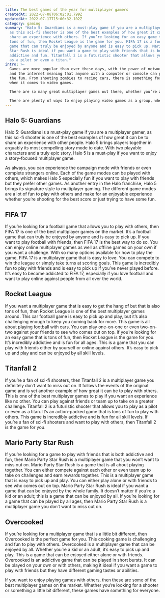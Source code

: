 ```yaml
---
title: The best games of the year for multiplayer gamers
createdAt: 2022-07-08T06:02:01.799Z
updatedAt: 2022-07-17T15:00:32.102Z
category: gaming
summary: "Halo 5: Guardians is a must-play game if you are a multiplayer gamer,
  as this sci-fi shooter is one of the best examples of how great it can be to
  share an experience with others. If you’re looking for an easy game that is
  tons of fun, then Rocket League is the game for you. FIFA 17 is a football
  game that can truly be enjoyed by anyone and is easy to pick up. Mario Party
  Star Rush is ideal if you want a game to play with friends that is both
  addictive and fun. Titanfall 2 is a futuristic shooter that allows you to play
  as a pilot or even a titan."
intro: >-
  Games are more popular than ever these days, with the power of networks
  and the internet meaning that anyone with a computer or console can get in on
  the fun. From shooting zombies to racing cars, there is something for everyone
  when it comes to video games.

  There are so many great multiplayer games out there, whether you’re aiming to save the world from aliens or simply just have some laughs with friends. The best multiplayer games offer an experience like no other and allow players to compete against one another while also teaming up to take on a greater challenge.

  There are plenty of ways to enjoy playing video games as a group, whether that be at home with friends over drinks or even as part of an organized club. Here are some of the best multiplayer games out there if you want to team up and take on challenges together as well as compete against your pals for bragging rights.
---
```


## Halo 5: Guardians

Halo 5: Guardians is a must-play game if you are a multiplayer gamer, as this sci-fi shooter is one of the best examples of how great it can be to share an experience with other people. Halo 5 brings players together in arguably its most compelling story mode to date. With two playable characters and a truly epic story, Halo 5 is a must-play if you want to enjoy a story-focused multiplayer game.

As always, you can experience the campaign mode with friends or even complete strangers online. Each of the game modes can be played with others, which makes Halo 5 especially fun if you want to play with friends but they prefer other games.
As another entry in the Halo franchise, Halo 5 brings its signature style to multiplayer gaming. The different game modes are a lot of fun to play with others and make for an enjoyable experience whether you’re shooting for the best score or just trying to have some fun.

## FIFA 17

If you’re looking for a football game that allows you to play with others, then FIFA 17 is one of the best multiplayer games on the market. It’s a football game that can truly be enjoyed by anyone and is easy to pick up.
If you want to play football with friends, then FIFA 17 is the best way to do so. You can enjoy online multiplayer games as well as offline games on your own if you want a challenge. With so many options available for how to play the game, FIFA 17 is a multiplayer game that is easy to love.
You can compete to win the league or simply take turns at scoring goals. This game is incredibly fun to play with friends and is easy to pick up if you’ve never played before. It’s easy to become addicted to FIFA 17, especially if you love football and want to play online against people from all over the world.

## Rocket League

If you want a multiplayer game that is easy to get the hang of but that is also tons of fun, then Rocket League is one of the best multiplayer games around. This car football game is easy to pick up and play, but it’s also challenging enough to keep you coming back for more.
This game is all about playing football with cars. You can play one-on-one or even two-on-two against your friends to see who comes out on top. If you’re looking for an easy game that is tons of fun, then Rocket League is the game for you. It’s incredibly addictive and is fun for all ages.
This is a game that you can play with friends either by yourself or online against others. It’s easy to pick up and play and can be enjoyed by all skill levels.

## Titanfall 2

If you’re a fan of sci-fi shooters, then Titanfall 2 is a multiplayer game you definitely don’t want to miss out on. It follows the events of the original game and is yet another example of how great it can be to play with others.
This is one of the best multiplayer games to play if you want an experience like no other. You can play against friends or team up to take on a greater challenge.
Titanfall 2 is a futuristic shooter that allows you to play as a pilot or even as a titan. It’s an action-packed game that is tons of fun to play with others.
This game is incredibly addictive and is fun for all skill levels. If you’re a fan of sci-fi shooters and want to play with others, then Titanfall 2 is the game for you.

## Mario Party Star Rush

If you’re looking for a game to play with friends that is both addictive and fun, then Mario Party Star Rush is a multiplayer game that you won’t want to miss out on.
Mario Party Star Rush is a game that is all about playing together. You can either compete against each other or even team up to take on challenges and earn rewards together.
This is a multiplayer game that is easy to pick up and play. You can either play alone or with friends to see who comes out on top. Mario Party Star Rush is ideal if you want a game that can be enjoyed by the whole family.
It doesn’t matter if you’re a kid or an adult; this is a game that can be enjoyed by all. If you’re looking for a game that can be played by all ages, then Mario Party Star Rush is a multiplayer game you don’t want to miss out on.

## Overcooked

If you’re looking for a multiplayer game that is a little bit different, then Overcooked is the perfect game for you. This cooking game is challenging and fun to play with others.
Overcooked is a multiplayer game that can be enjoyed by all. Whether you’re a kid or an adult, it’s easy to pick up and play. This is a game that can be enjoyed either alone or with friends.
Overcooked is an addictive game that can be played in short bursts. It can be played on your own or with others, making it ideal if you want a game to play with friends but they have different gaming tastes or abilities.

If you want to enjoy playing games with others, then these are some of the best multiplayer games on the market. Whether you’re looking for a shooter or something a little bit different, these games have something for everyone.
